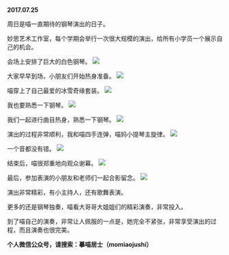
          
**2017.07.25**

周日是喵一直期待的钢琴演出的日子。

妙思艺术工作室，每个学期会举行一次很大规模的演出，给所有小学员一个展示自己的机会。

会场上安排了巨大的白色钢琴。
![](https://pic3.zhimg.com/v2-faa980662cf9fbfee7ed53ec22486d9a.jpg)


大家早早到场，小朋友们开始热身准备。
![](https://pic1.zhimg.com/v2-e691cc65dd139820e978f737ad000006.jpg)


喵穿上了自己最爱的冰雪奇缘套装。
![](https://pic3.zhimg.com/v2-901e3a10627aad7f8ca3242257c31b53.jpg)


我也要熟悉一下钢琴。
![](https://pic4.zhimg.com/v2-53b9ec355edbf6fd916857195e140338.jpg)


我们一起进行曲目热身，熟悉一下钢琴。
![](https://pic3.zhimg.com/v2-832c24dc5070afc8c174a23df7b2f002.jpg)


演出的过程非常顺利，我和喵四手连弹，喵妈小提琴主旋律。
![](https://pic3.zhimg.com/v2-939ba1fc22d759aa42ba75ea54590ca4.jpg)


一个音都没有错。
![](https://pic3.zhimg.com/v2-d4cf4907dd744c2a80a58aa4ffd07d52.jpg)


结束后，喵很郑重地向观众谢幕。
![](https://pic1.zhimg.com/v2-e0a4cd6930c080b6863521992eed835e.jpg)


最后，参加表演的小朋友和老师们一起合影留念。
![](https://pic3.zhimg.com/v2-616436b390cf184830e3904410e131a3.jpg)


演出非常精彩，有小主持人，还有歌舞表演。

更多的还是钢琴独奏，喵看大哥哥大姐姐们的精彩演奏，非常投入。

到了喵自己的演奏，非常让人佩服的一点是，她完全不紧张，非常享受演出的过程，而且演奏也很完美。


**个人微信公众号，请搜索：摹喵居士（momiaojushi）**

        
